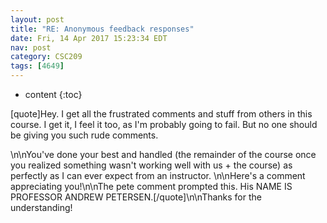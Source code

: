 ```yaml
---
layout: post
title: "RE: Anonymous feedback responses"
date: Fri, 14 Apr 2017 15:23:34 EDT
nav: post
category: CSC209
tags: [4649]
---
```


* content
{:toc}

[quote]Hey. I get all the frustrated comments and stuff from others in this course. I get it, I feel it too, as I'm probably going to fail. But no one should be giving you such rude comments. 
<!-- more -->
<p>\n\nYou've done your best and handled (the remainder of the course once you realized something wasn't working well with us + the course) as perfectly as I can ever expect from an instructor. \n\nHere's a comment appreciating you!\n\nThe pete comment prompted this. His NAME IS PROFESSOR ANDREW PETERSEN.[/quote]\n\nThanks for the understanding!</p>
